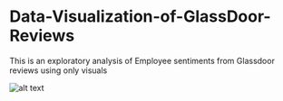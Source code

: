 # Data-Visualization-of-GlassDoor-Reviews
This is an exploratory analysis of Employee sentiments from Glassdoor reviews using only visuals

![alt text](https://nycdatascience.com/blog/wp-content/uploads/2017/08/Screen-Shot-2017-08-07-at-9.52.49-PM.png)
